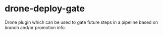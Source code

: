 # drone-deploy-gate
Drone plugin which can be used to gate future steps in a pipeline based on branch and/or promotion info.
